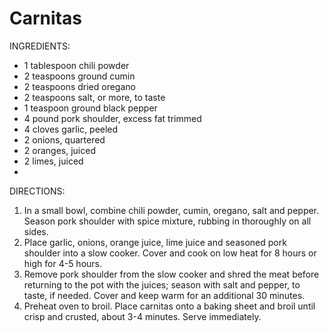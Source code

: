 # Carnitas

INGREDIENTS:

- 1 tablespoon chili powder
- 2 teaspoons ground cumin
- 2 teaspoons dried oregano
- 2 teaspoons salt, or more, to taste
- 1 teaspoon ground black pepper
- 4 pound pork shoulder, excess fat trimmed
- 4 cloves garlic, peeled
- 2 onions, quartered
- 2 oranges, juiced
- 2 limes, juiced
- 
DIRECTIONS:

1. In a small bowl, combine chili powder, cumin, oregano, salt and pepper. Season pork shoulder with spice mixture, rubbing in thoroughly on all sides.
1. Place garlic, onions, orange juice, lime juice and seasoned pork shoulder into a slow cooker. Cover and cook on low heat for 8 hours or high for 4-5 hours.
1. Remove pork shoulder from the slow cooker and shred the meat before returning to the pot with the juices; season with salt and pepper, to taste, if needed. Cover and keep warm for an additional 30 minutes.
1. Preheat oven to broil. Place carnitas onto a baking sheet and broil until crisp and crusted, about 3-4 minutes.
Serve immediately.

